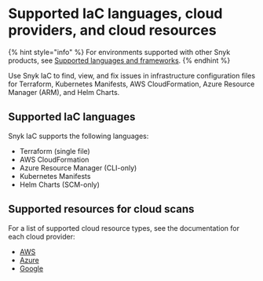 # Supported IaC languages, cloud providers, and cloud resources

{% hint style="info" %}
For environments supported with other Snyk products, see [Supported languages and frameworks](../../../supported-languages-package-managers-and-frameworks/).
{% endhint %}

Use Snyk IaC to find, view, and fix issues in infrastructure configuration files for Terraform, Kubernetes Manifests, AWS CloudFormation, Azure Resource Manager (ARM), and Helm Charts.

## Supported IaC languages

Snyk IaC supports the following languages:

* Terraform (single file)
* AWS CloudFormation
* Azure Resource Manager (CLI-only)
* Kubernetes Manifests
* Helm Charts (SCM-only)

## Supported resources for cloud scans

For a list of supported cloud resource types, see the documentation for each cloud provider:

* [AWS](supported-aws-resources-for-cloud-context.md)
* [Azure](supported-azure-resources-for-cloud-context.md)
* [Google](supported-google-resources-for-cloud-context.md)

